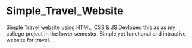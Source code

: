 # Simple_Travel_Website
Simple Travel website using HTML, CSS &amp; JS
Devloped this as as my college project in the lower semester. 
Simple yet functional and intractive website for travel.
